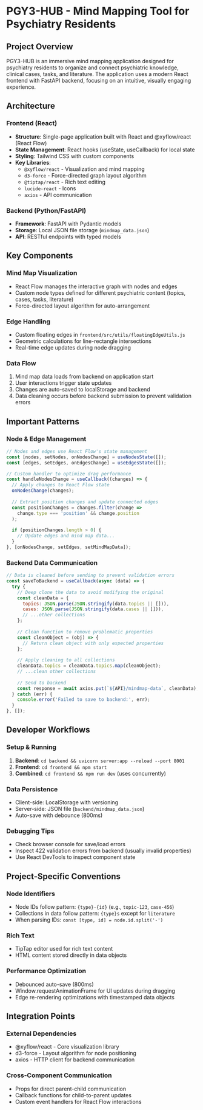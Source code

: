 # PGY3-HUB - Mind Mapping Tool for Psychiatry Residents

## Project Overview
PGY3-HUB is an immersive mind mapping application designed for psychiatry residents to organize and connect psychiatric knowledge, clinical cases, tasks, and literature. The application uses a modern React frontend with FastAPI backend, focusing on an intuitive, visually engaging experience.

## Architecture

### Frontend (React)
- **Structure**: Single-page application built with React and @xyflow/react (React Flow)
- **State Management**: React hooks (useState, useCallback) for local state
- **Styling**: Tailwind CSS with custom components
- **Key Libraries**: 
  - `@xyflow/react` - Visualization and mind mapping
  - `d3-force` - Force-directed graph layout algorithm
  - `@tiptap/react` - Rich text editing
  - `lucide-react` - Icons
  - `axios` - API communication

### Backend (Python/FastAPI)
- **Framework**: FastAPI with Pydantic models
- **Storage**: Local JSON file storage (`mindmap_data.json`)
- **API**: RESTful endpoints with typed models

## Key Components

### Mind Map Visualization
- React Flow manages the interactive graph with nodes and edges
- Custom node types defined for different psychiatric content (topics, cases, tasks, literature)
- Force-directed layout algorithm for auto-arrangement

### Edge Handling
- Custom floating edges in `frontend/src/utils/floatingEdgeUtils.js`
- Geometric calculations for line-rectangle intersections
- Real-time edge updates during node dragging

### Data Flow
1. Mind map data loads from backend on application start
2. User interactions trigger state updates
3. Changes are auto-saved to localStorage and backend
4. Data cleaning occurs before backend submission to prevent validation errors

## Important Patterns

### Node & Edge Management
```javascript
// Nodes and edges use React Flow's state management
const [nodes, setNodes, onNodesChange] = useNodesState([]);
const [edges, setEdges, onEdgesChange] = useEdgesState([]);

// Custom handler to optimize drag performance
const handleNodesChange = useCallback((changes) => {
  // Apply changes to React Flow state
  onNodesChange(changes);
  
  // Extract position changes and update connected edges
  const positionChanges = changes.filter(change => 
    change.type === 'position' && change.position
  );
  
  if (positionChanges.length > 0) {
    // Update edges and mind map data...
  }
}, [onNodesChange, setEdges, setMindMapData]);
```

### Backend Data Communication
```javascript
// Data is cleaned before sending to prevent validation errors
const saveToBackend = useCallback(async (data) => {
  try {
    // Deep clone the data to avoid modifying the original
    const cleanData = {
      topics: JSON.parse(JSON.stringify(data.topics || [])),
      cases: JSON.parse(JSON.stringify(data.cases || [])),
      // ...other collections
    };
    
    // Clean function to remove problematic properties
    const cleanObject = (obj) => {
      // Return clean object with only expected properties
    };
    
    // Apply cleaning to all collections
    cleanData.topics = cleanData.topics.map(cleanObject);
    // ...clean other collections
    
    // Send to backend
    const response = await axios.put(`${API}/mindmap-data`, cleanData);
  } catch (err) {
    console.error('Failed to save to backend:', err);
  }
}, []);
```

## Developer Workflows

### Setup & Running
1. **Backend**: `cd backend && uvicorn server:app --reload --port 8001`
2. **Frontend**: `cd frontend && npm start`
3. **Combined**: `cd frontend && npm run dev` (uses concurrently)

### Data Persistence
- Client-side: LocalStorage with versioning
- Server-side: JSON file (`backend/mindmap_data.json`)
- Auto-save with debounce (800ms)

### Debugging Tips
- Check browser console for save/load errors
- Inspect 422 validation errors from backend (usually invalid properties)
- Use React DevTools to inspect component state

## Project-Specific Conventions

### Node Identifiers
- Node IDs follow pattern: `{type}-{id}` (e.g., `topic-123`, `case-456`)
- Collections in data follow pattern: `{type}s` except for `literature`
- When parsing IDs: `const [type, id] = node.id.split('-')`

### Rich Text
- TipTap editor used for rich text content
- HTML content stored directly in data objects

### Performance Optimization
- Debounced auto-save (800ms)
- Window.requestAnimationFrame for UI updates during dragging
- Edge re-rendering optimizations with timestamped data objects

## Integration Points

### External Dependencies
- @xyflow/react - Core visualization library
- d3-force - Layout algorithm for node positioning
- axios - HTTP client for backend communication

### Cross-Component Communication
- Props for direct parent-child communication
- Callback functions for child-to-parent updates
- Custom event handlers for React Flow interactions
